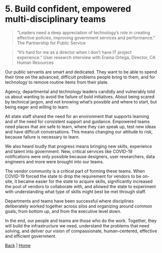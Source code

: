 # 5. Build confident, empowered multi-disciplinary teams

>“Leaders need a deep appreciation of technology’s role in creating effective policies, improving government services and performance.”
The Partnership for Public Service

>“It’s hard for me as a director when I don’t have IT project experience.”
User research interview with Eraina Ortega, Director, CA Human Resources

Our public servants are smart and dedicated. They want to be able to spend their time on the advanced, difficult problems people bring to them, and for technology to remove routine items from their plate. 

Agency, departmental and technology leaders candidly and vulnerably told us about wanting to avoid the failure of bold initiatives. About being scared by technical jargon, and not knowing what’s possible and where to start, but being eager and willing to learn. 

All state staff shared the need for an environment that supports learning and of the need for consistent support and guidance. Empowered teams need places that are safe to learn, where they can speak up, test new ideas and have difficult conversations. This means changing our attitude to risk, because failure is necessary to learn. 

We also heard loudly that progress means bringing new skills, experience and talent into government. New, critical services like COVID-19 notifications were only possible because designers, user researchers, data engineers and more were brought into our teams.

The vendor community is a critical part of forming these teams. When COVID-19 forced the state to drop the requirement for vendors to be on-site, it became easier for the state to acquire skills, significantly increased the pool of vendors to collaborate with, and allowed the state to experiment with understanding what type of skills might best be met through staff. 

Departments and teams have been successful where disciplines deliberately worked together across silos and organizing around common goals, from bottom up, and from the executive level down. 

In the end, our people and teams are those who do the work. Together, they will build the infrastructure we need, understand the problems that need solving, and deliver our vision of compassionate, human-centered, effective and efficient government.

[Back](/goal/four.md) | [Home](/index.md)